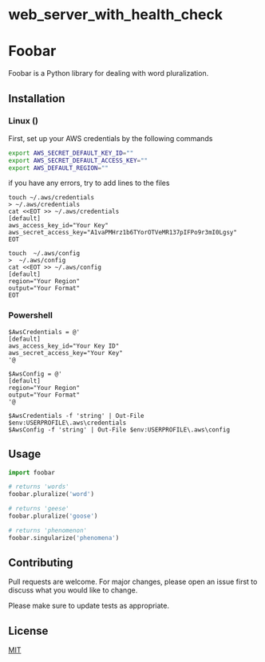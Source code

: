 # web_server_with_health_check

# Foobar

Foobar is a Python library for dealing with word pluralization.

## Installation

### Linux ()

First, set up your AWS credentials by the following commands

```bash
export AWS_SECRET_DEFAULT_KEY_ID=""
export AWS_SECRET_DEFAULT_ACCESS_KEY=""
export AWS_DEFAULT_REGION=""
```

if you have any errors, try to add lines to the files
```
touch ~/.aws/credentials
> ~/.aws/credentials
cat <<EOT >> ~/.aws/credentials
[default]
aws_access_key_id="Your Key"
aws_secret_access_key="A1vaPMHrz1b6TYorOTVeMR137pIFPo9r3mI0Lgsy"
EOT

touch  ~/.aws/config
>  ~/.aws/config
cat <<EOT >> ~/.aws/config
[default]
region="Your Region"
output="Your Format"
EOT
```

### Powershell
```
$AwsCredentials = @'
[default]
aws_access_key_id="Your Key ID" 
aws_secret_access_key="Your Key"
'@

$AwsConfig = @'
[default]
region="Your Region"
output="Your Format"
'@

$AwsCredentials -f 'string' | Out-File $env:USERPROFILE\.aws\credentials
$AwsConfig -f 'string' | Out-File $env:USERPROFILE\.aws\config
```

## Usage

```python
import foobar

# returns 'words'
foobar.pluralize('word')

# returns 'geese'
foobar.pluralize('goose')

# returns 'phenomenon'
foobar.singularize('phenomena')
```

## Contributing
Pull requests are welcome. For major changes, please open an issue first to discuss what you would like to change.

Please make sure to update tests as appropriate.

## License
[MIT](https://choosealicense.com/licenses/mit/)